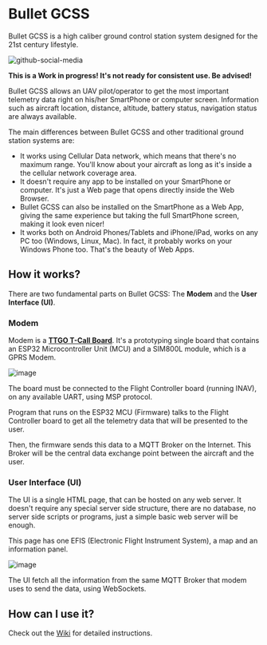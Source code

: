 

# Bullet GCSS
Bullet GCSS is a high caliber ground control station system designed for the 21st century lifestyle.

![github-social-media](https://user-images.githubusercontent.com/17026744/103979227-1ff62c00-515c-11eb-922b-a433d89bbf5e.png)

**This is a Work in progress! It's not ready for consistent use. Be advised!**

Bullet GCSS allows an UAV pilot/operator to get the most important telemetry data right on his/her SmartPhone or computer screen. Information such as aircraft location, distance, altitude, battery status, navigation status are always available.

The main differences between Bullet GCSS and other traditional ground station systems are:

 - It works using Cellular Data network, which means that there's no maximum range. You'll know about your aircraft as long as it's inside a the cellular network coverage area.
 - It doesn't require any app to be installed on your SmartPhone or computer. It's just a Web page that opens directly inside the Web Browser.
 - Bullet GCSS can also be installed on the SmartPhone as a Web App, giving the same experience but taking the full SmartPhone screen, making it look even nicer!
 - It works both on Android Phones/Tablets and iPhone/iPad, works on any PC too (Windows, Linux, Mac). In fact, it probably works on your Windows Phone too. That's the beauty of Web Apps.

## How it works?
There are two fundamental parts on Bullet GCSS: The **Modem** and the **User Interface (UI)**.

### Modem
Modem is a **[TTGO T-Call Board](https://www.banggood.com/custlink/DDvySdDajK)**. It's a prototyping single board that contains an ESP32 Microcontroller Unit (MCU) and a SIM800L module, which is a GPRS Modem.

![image](https://user-images.githubusercontent.com/17026744/103963263-8fa5f000-5137-11eb-8240-86cc32e3aefc.png)

The board must be connected to the Flight Controller board (running INAV), on any available UART, using MSP protocol.

Program that runs on the ESP32 MCU (Firmware) talks to the Flight Controller board to get all the telemetry data that will be presented to the user.

Then, the firmware sends this data to a MQTT Broker on the Internet. This Broker will be the central data exchange point between the aircraft and the user.
### User Interface (UI)
The UI is a single HTML page, that can be hosted on any web server. It doesn't require any special server side structure, there are no database, no server side scripts or programs, just a simple basic web server will be enough.

This page has one EFIS (Electronic Flight Instrument System), a map and an information panel.

![image](https://user-images.githubusercontent.com/17026744/103963170-62f1d880-5137-11eb-80bc-be0e77b52497.png)

The UI fetch all the information from the same MQTT Broker that modem uses to send the data, using WebSockets.

## How can I use it?
Check out the [Wiki](https://github.com/danarrib/BulletGCSS/wiki) for detailed instructions.
